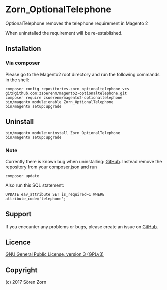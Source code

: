 ﻿Zorn_OptionalTelephone
===================
OptionalTelephone removes the telephone requirement in Magento 2 

When uninstalled the requirement will be re-established.

Installation
------------

### Via composer

Please go to the Magento2 root directory and run the following commands in the shell:

```
composer config repositories.zorn_optionaltelephone vcs git@github.com:zsoerenm/magento2-optionaltelephone.git
composer require zsoerenm/magento2-optionaltelephone
bin/magento module:enable Zorn_OptionalTelephone
bin/magento setup:upgrade
```

Uninstall
------------

```
bin/magento module:uninstall Zorn_OptionalTelephone
bin/magento setup:upgrade
```
### Note
Currently there is known bug when uninstalling: [GitHub](https://github.com/magento/magento2/issues/3544).
Instead remove the repository from your composer.json and run 
```
composer update
```

Also run this SQL statement:
```
UPDATE eav_attribute SET is_required=1 WHERE attribute_code='telephone';
```

Support
-------
If you encounter any problems or bugs, please create an issue on [GitHub](https://github.com/zsoerenm/magento2-optionaltelephone/issues).


Licence
-------
[GNU General Public License, version 3 (GPLv3)](http://opensource.org/licenses/gpl-3.0)

Copyright
---------
(c) 2017 Sören Zorn
